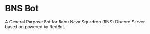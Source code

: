 # BNS Bot
A General Purpose Bot for Babu Nova Squadron (BNS) Discord Server based on powered by RedBot.
